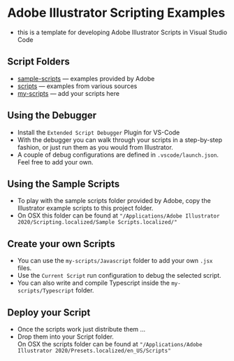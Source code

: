 # Adobe Illustrator Scripting Examples

- this is a template for developing Adobe Illustrator Scripts in Visual Studio Code

## Script Folders

- [sample-scripts](sample-scripts) — examples provided by Adobe
- [scripts](scripts) — examples from various sources
- [my-scripts](my-scripts) — add your scripts here

## Using the Debugger

- Install the `Extended Script Debugger` Plugin for VS-Code
- With the debugger you can walk through your scripts in a step-by-step fashion, or just run them as you would from Illustrator.
-  A couple of debug configurations are defined in `.vscode/launch.json`.  
 Feel free to add your own.

## Using the Sample Scripts

- To play with the sample scripts folder provided by Adobe, copy the Illustrator example scripts to this project folder.
- On OSX this folder can be found at `"/Applications/Adobe Illustrator 2020/Scripting.localized/Sample Scripts.localized/"`

## Create your own Scripts

- You can use the `my-scripts/Javascript` folder to add your own `.jsx` files.
- Use the `Current Script` run configuration to debug the selected script.
- You can also write and compile Typescript inside the `my-scripts/Typescript` folder.

## Deploy your Script

- Once the scripts work just distribute them ...
- Drop them into your Script folder.  
  On OSX the scripts folder can be found at `"/Applications/Adobe Illustrator 2020/Presets.localized/en_US/Scripts"`

